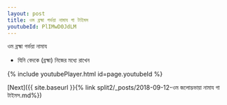 ```yaml
---
layout: post
title: ওম ব্রহ্মা গর্ভয়া নামায গা টাইমস
youtubeId: PlIMwD0JdLM
---
```

 
 
 ওম ব্রহ্মা গর্ভয়া নামায  
 
 -  যিনি বেদকে (ব্রহ্মা) নিজের মধ্যে রাখেন 
 
  
 
  
 
 
 
 
 
 


{% include youtubePlayer.html id=page.youtubeId %}
 
[Next]({{ site.baseurl }}{% link  split2/_posts/2018-09-12-ওম জলোদ্ভভায়া নামায গা টাইমস.md%})
 

